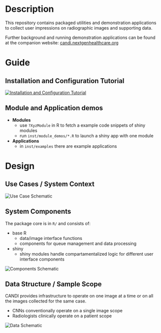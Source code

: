 # Description
This repository contains packaged utilities and demonstration applications to collect user impressions on radiographic images and supporting data.

Further background and running demonstration applications can be found at the companion website: [candi.nextgenhealthcare.org](https://candi.nextgenhealthcare.org/)


# Guide
## Installation and Configuration Tutorial
[![Installation and Configuration Tutorial](https://i.ytimg.com/vi/8zhaj6PgGNw/3.jpg)](https://www.youtube.com/watch?v=8zhaj6PgGNw "Installation and Configuration Tutorial")

## Module and Application demos
* **Modules**
   * use `?XyzModule` in R to fetch a example code snippets of shiny modules
   * run `inst/module_demos/*.R` to launch a shiny app with one module
* **Applications**
  * in `inst/examples` there are example applications

# Design
## Use Cases / System Context
![Use Case Schematic](https://i.imgur.com/cW00AYp.png)

## System Components
The package core is in `R/` and consists of:

* base R
    * data/image interface functions
    * components for queue management and data processing
* shiny
    * shiny modules handle compartamentalized logic for different user interface components
    
![Components Schematic](https://i.imgur.com/nHCoWch.png)

## Data Structure / Sample Scope  
CANDI provides infrastructure to operate on one image at a time or on all the images collected for the same case. 
* CNNs conventionally operate on a single image scope
* Radiologists clinically operate on a patient scope
  
![Data Schematic](https://i.imgur.com/nbY57Dt.png)
